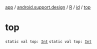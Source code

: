 [app](../../../index.md) / [android.support.design](../../index.md) / [R](../index.md) / [id](index.md) / [top](.)

# top

`static val top: `[`Int`](https://kotlinlang.org/api/latest/jvm/stdlib/kotlin/-int/index.html)
`static val top: `[`Int`](https://kotlinlang.org/api/latest/jvm/stdlib/kotlin/-int/index.html)